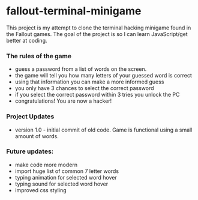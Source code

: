 # fallout-terminal-minigame
This project is my attempt to clone the terminal hacking minigame found in the Fallout games. 
The goal of the project is so I can learn JavaScript/get better at coding.
### The rules of the game
* guess a password from a list of words on the screen.
* the game will tell you how many letters of your guessed word is correct
* using that information you can make a more informed guess
* you only have 3 chances to select the correct password
* if you select the correct password within 3 tries you unlock the PC 
* congratulations! You are now a hacker!

### Project Updates
* version 1.0 - initial commit of old code. Game is functional using a small amount of words.

### Future updates: 
* make code more modern
* import huge list of common 7 letter words
* typing animation for selected word hover
* typing sound for selected word hover
* improved css styling
